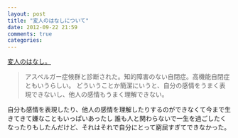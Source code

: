 ```yaml
---
layout: post
title: "変人のはなしについて"
date: 2012-09-22 21:59
comments: true
categories:
---
```


[変人のはなし。](http://anond.hatelabo.jp/20120921020506)

> アスペルガー症候群と診断された。知的障害のない自閉症。高機能自閉症ともいうらしい。
どういうことか簡潔にいうと、自分の感情をうまく表現できないし、他人の感情もうまく理解できない。

自分も感情を表現したり、他人の感情を理解したりするのができなくて今まで生きてきて嫌なこともいっぱいあったし
誰も人と関わらないで一生を過ごしたくなったりもしたんだけど、それはそれで自分にとって窮屈すぎてできなかった。
